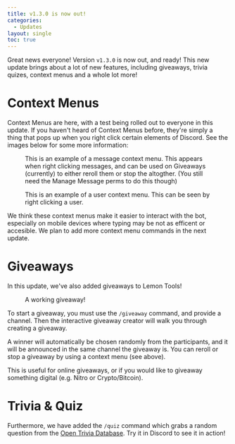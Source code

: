 ```yaml
---
title: v1.3.0 is now out!
categories:
  - Updates
layout: single
toc: true
---
```


Great news everyone! Version `v1.3.0` is now out, and ready! This new update brings about a lot of new features, including giveaways, trivia quizes, context menus and a whole lot more!

# Context Menus

Context Menus are here, with a test being rolled out to everyone in this update. If you haven't heard of Context Menus before, they're simply a thing that pops up when you right click certain elements of Discord. See the images below for some more information:

<figure>
  <img src="https://i.imgur.com/Be25AdJ.png" alt="">
  <figcaption>This is an example of a message context menu. This appears when right clicking messages, and can be used on Giveaways (currently) to either reroll them or stop the altogther. (You still need the Manage Message perms to do this though)</figcaption>
</figure>

<figure>
  <img src="https://i.imgur.com/fRaLS3W.png" alt="">
  <figcaption>This is an example of a user context menu. This can be seen by right clicking a user.</figcaption>
</figure>

We think these context menus make it easier to interact with the bot, especially on mobile devices where typing may be not as efficent or accesible. We plan to add more context menu commands in the next update.

# Giveaways

In this update, we've also added giveaways to Lemon Tools!

<figure>
  <img src="{{site.baseurl}}assets/images/2021-10-27_giveaway.png" alt="">
  <figcaption>A working giveaway!</figcaption>
</figure>

To start a giveaway, you must use the `/giveaway` command, and provide a channel. Then the interactive giveaway creator will walk you through creating a giveaway.

A winner will automatically be chosen randomly from the participants, and it will be announced in the same channel the giveaway is. You can reroll or stop a giveaway by using a context menu (see above).

This is useful for online giveaways, or if you would like to giveaway something digital (e.g. Nitro or Crypto/Bitcoin).

# Trivia & Quiz

Furthermore, we have added the `/quiz` command which grabs a random question from the [Open Trivia Database](//opentdb.com). Try it in Discord to see it in action!
